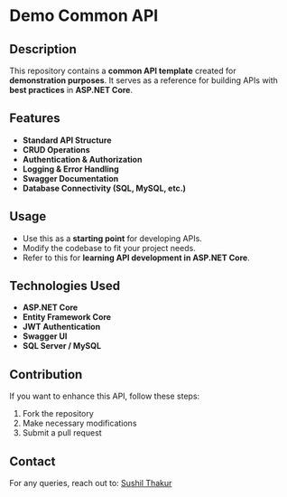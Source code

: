# Demo Common API

## Description
This repository contains a **common API template** created for **demonstration purposes**. It serves as a reference for building APIs with **best practices** in **ASP.NET Core**.

## Features
- **Standard API Structure**
- **CRUD Operations**
- **Authentication & Authorization**
- **Logging & Error Handling**
- **Swagger Documentation**
- **Database Connectivity (SQL, MySQL, etc.)**

## Usage
- Use this as a **starting point** for developing APIs.
- Modify the codebase to fit your project needs.
- Refer to this for **learning API development in ASP.NET Core**.

## Technologies Used
- **ASP.NET Core**
- **Entity Framework Core**
- **JWT Authentication**
- **Swagger UI**
- **SQL Server / MySQL**

## Contribution
If you want to enhance this API, follow these steps:
1. Fork the repository
2. Make necessary modifications
3. Submit a pull request

## Contact
For any queries, reach out to: [Sushil Thakur](mailto:sushilthakur9792@gmail.com)
